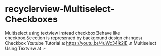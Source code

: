 # recyclerview-Multiselect-Checkboxes

Multiselect using textview instead checkbox(Behave like checkbox.Selection is represented by background design changes)
Checkbox Youtube Tutorial at https://youtu.be/4uWc34lk2iE \n
Multiselect Using Textview at :-
